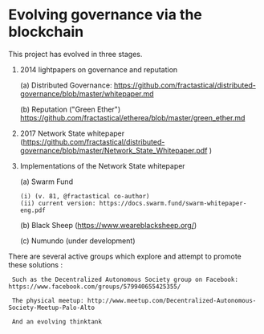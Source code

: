 Evolving governance via the blockchain
======================

This project has evolved in three stages.

 1) 2014 lightpapers on governance and reputation
 
     (a) Distributed Governance: https://github.com/fractastical/distributed-governance/blob/master/whitepaper.md
     
     (b) Reputation ("Green Ether") https://github.com/fractastical/etherea/blob/master/green_ether.md
     

 2) 2017 Network State whitepaper (https://github.com/fractastical/distributed-governance/blob/master/Network_State_Whitepaper.pdf
)


3) Implementations of the Network State whitepaper 

    (a) Swarm Fund 
    
       (i) (v. 81, @fractastical co-author) 
       (ii) current version: https://docs.swarm.fund/swarm-whitepaper-eng.pdf
    
    (b) Black Sheep (https://www.weareblacksheep.org/)
    
    (c) Numundo (under development)

There are several active groups which explore and attempt to promote these solutions :

     Such as the Decentralized Autonomous Society group on Facebook: https://www.facebook.com/groups/579940655425355/
     
     The physical meetup: http://www.meetup.com/Decentralized-Autonomous-Society-Meetup-Palo-Alto
     
     And an evolving thinktank
